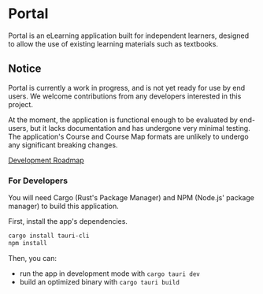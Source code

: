 # Portal

Portal is an eLearning application built for independent learners, designed to allow the use of existing learning materials such as textbooks.

## Notice

Portal is currently a work in progress, and is not yet ready for use by end users. We welcome contributions from any developers interested in this project.

At the moment, the application is functional enough to be evaluated by end-users, but it lacks documentation and has undergone very minimal testing. The application's Course and Course Map formats are unlikely to undergo any significant breaking changes.

[Development Roadmap](TODO.md)

### For Developers

You will need Cargo (Rust's Package Manager) and NPM (Node.js' package manager) to build this application.

First, install the app's dependencies.

```bash
cargo install tauri-cli
npm install
```

Then, you can:
- run the app in development mode with `cargo tauri dev`
- build an optimized binary with `cargo tauri build`
